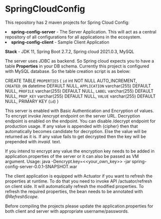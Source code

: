 # SpringCloudConfig
This repository has 2 maven projects for Spring Cloud Config:

<li><b>spring-config-server</b> - The Server Application. This will act as a central repository of all configurations for all applications in the ecosystem. 
<li><b>spring-config-client</b> - Sample Client Application

<b>Stack</b> - JDK 11, Spring Boot 2.7.2, Spring cloud 2021.0.3, MySQL

The server uses JDBC as backend. So Spring cloud expects you to have a table <b>Properties</b> in your DB schema. Currently this project is configured with MySQL database. So the table creation script is as below:
  
CREATE TABLE `PROPERTIES` (
  `id` int NOT NULL AUTO_INCREMENT,
  `CREATED_ON` datetime DEFAULT NULL,
  `APPLICATION` varchar(255) DEFAULT NULL,
  `PROFILE` varchar(255) DEFAULT NULL,
  `LABEL` varchar(255) DEFAULT NULL,
  `PROP_KEY` varchar(255) DEFAULT NULL,
  `VALUE` varchar(255) DEFAULT NULL,
  PRIMARY KEY (`id`)
)
  
This server is enabled with Basic Authentication and Encryption of values. To encrypt invoke /encrypt endpoint on the server URL. Decryption endpoint is enabled on the endpoint. You can disable /decrypt endpoint for production usage. If any value is appended with {cipher} then that automatically becomes candidate for decryption. Else the value will be returned as it is. If any value fails to get decrypted then the key will be prepended with <i>invaid.</i> text.

If you intend to encrypt any value the encryption key needs to be added in application.properties of the server or it can also be passed as VM argument. 
Usage: java -Dencrypt.key=<<your_own_key>> -jar spring-config-server-0.0.1-SNAPSHOT.war

  
The client application is equipped with Actuator if you want to refresh the properties at runtime. To do that you need to invoke API /actuator/refresh on client side. It will automatically refresh the modified properties. To refresh the required properties, the bean needs to be annotated with <i>@RefreshScope</i>. 


Before compiling the projects please update the application.properties for both client and server with appropriate username/passwords.
